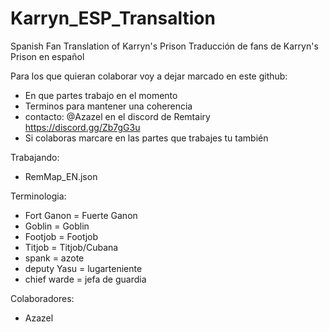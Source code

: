 # Karryn_ESP_Transaltion
Spanish Fan Translation of Karryn's Prison 
Traducción de fans de Karryn's Prison en español

Para los que quieran colaborar voy a dejar marcado en este github:
  - En que partes trabajo en el momento
  - Terminos para mantener una coherencia
  - contacto: @Azazel en el discord de Remtairy https://discord.gg/Zb7gG3u
  - Si colaboras marcare en las partes que trabajes tu también

Trabajando:
  - RemMap_EN.json

Terminologia:
  - Fort Ganon = Fuerte Ganon
  - Goblin = Goblin
  - Footjob = Footjob
  - Titjob = Titjob/Cubana
  - spank = azote
  - deputy Yasu = lugarteniente
  - chief warde = jefa de guardia


Colaboradores:
  - Azazel
